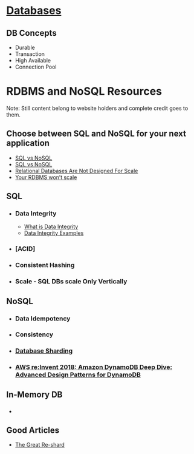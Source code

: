 # [Databases](https://aws.amazon.com/products/databases/)
## DB Concepts
- Durable
- Transaction
- High Available
- Connection Pool
# RDBMS and NoSQL Resources
Note: Still content belong to website holders and complete credit goes to them.
## Choose between SQL and NoSQL for your next application
- [SQL vs NoSQL](https://www.splunk.com/en_us/blog/learn/sql-vs-nosql.html)
- [SQL vs NoSQL](https://www.ibm.com/blog/sql-vs-nosql/)
- [Relational Databases Are Not Designed For Scale](https://www.marklogic.com/blog/relational-databases-scale/)
- [Your RDBMS won’t scale](https://dleybz.medium.com/your-sql-database-wont-scale-f9d9aae4e6b5)
## SQL
- ### Data Integrity
    - [What is Data Integrity](https://www.splunk.com/en_us/blog/learn/data-integrity.html)
    - [Data Integrity Examples](https://www.ibm.com/blog/data-integrity-examples/)
- ### [ACID]
- ### Consistent Hashing
- ### Scale - SQL DBs scale Only Vertically
## NoSQL
- ### Data Idempotency
- ### Consistency
- ### [Database Sharding](https://aws.amazon.com/what-is/database-sharding/)
- ### [AWS re:Invent 2018: Amazon DynamoDB Deep Dive: Advanced Design Patterns for DynamoDB](https://www.youtube.com/watch?v=HaEPXoXVf2k)

## In-Memory DB
- ### 

## Good Articles
- [The Great Re-shard](https://www.notion.so/blog/the-great-re-shard)
